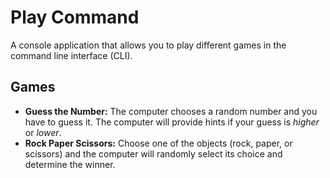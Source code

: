 # Play Command

A console application that allows you to play different games in the command line interface (CLI).

## Games

- **Guess the Number:** The computer chooses a random number and you have to guess it. The computer will provide hints if your guess is *higher* or *lower*.
- **Rock Paper Scissors:** Choose one of the objects (rock, paper, or scissors) and the computer will randomly select its choice and determine the winner.
